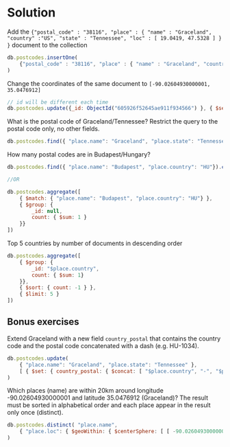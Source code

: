 # Solution

Add the `{"postal_code" : "38116", "place" : { "name" : "Graceland", "country" :"US", "state" : "Tennessee", "loc" : [ 19.0419, 47.5328 ] } }` document to the collection
```js
db.postcodes.insertOne(
	{"postal_code" : "38116", "place" : { "name" : "Graceland", "country" :"US", "state" : "Tennessee", "loc" : [ 19.0419, 47.5328 ] } }
)
```

Change the coordinates of the same document to `[-90.02604930000001, 35.0476912]`
```js
// id will be different each time
db.postcodes.update({_id: ObjectId("605926f52645ae911f934566") }, { $set: { "place.loc": [-90.02604930000001, 35.0476912] } } )
```

What is the postal code of Graceland/Tennessee? Restrict the query to the postal code only, no other fields.
```js
db.postcodes.find({ "place.name": "Graceland", "place.state": "Tennessee" }, { _id: 0, postal_code: 1})
```

How many postal codes are in Budapest/Hungary?
```js
db.postcodes.find({ "place.name": "Budapest", "place.country": "HU"}).count()

//OR

db.postcodes.aggregate([
	{ $match: { "place.name": "Budapest", "place.country": "HU"} },
	{ $group: {
		_id: null,
		count: { $sum: 1 }
	}}
])
```

Top 5 countries by number of documents in descending order
```js
db.postcodes.aggregate([
	{ $group: {
		_id: "$place.country",
		count: { $sum: 1}
	}},
	{ $sort: { count: -1 } },
	{ $limit: 5 }
])
```

## Bonus exercises

Extend Graceland with a new field `country_postal` that contains the country code and the postal code concatenated with a dash (e.g. HU-1034).
```js
db.postcodes.update(
	{ "place.name": "Graceland", "place.state": "Tennessee" },
	[ { $set: { country_postal: { $concat: [ "$place.country", "-", "$postal_code" ] } } } ]
)
```

Which places (name) are within 20km around longitude -90.02604930000001 and latitude 35.0476912 (Graceland)? The result must be sorted in alphabetical order and each place appear in the result only once (distinct).
```js
db.postcodes.distinct( "place.name",
	{ "place.loc": { $geoWithin: { $centerSphere: [ [ -90.02604930000001, 35.0476912 ], 20/6378.1 ]}} }
)
```

